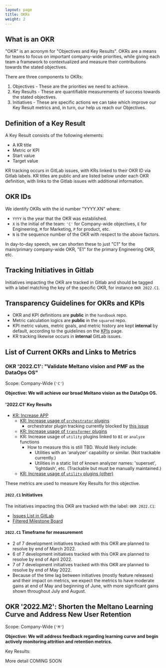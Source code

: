 ```yaml
---
layout: page
title: OKRs
weight: 2
---
```


## What is an OKR

"OKR" is an acronym for "Objectives and Key Results". OKRs are a means for teams to focus on important company-wide priorities, while giving each team a framework to contextualized and measure their contributions towards the stated objectives.

There are three components to OKRs:

1. Objectives - These are the priorities we need to achieve.
2. Key Results - These are quantifiable measurements of success towards the stated objectives.
3. Initiatives - These are specific actions we can take which improve our Key Result metrics and, in turn, our help us reach our Objectives.

## Definition of a Key Result

A Key Result consists of the following elements:

- A KR title
- Metric or KPI
- Start value
- Target value

KR tracking occurs in GitLab issues, with KRs linked to their OKR ID via Gitlab labels. KR titles are public and are listed below under each OKR definition, with links to the Gitlab issues with additional information.

## OKR IDs

We identify OKRs with the id number "YYYY.XN" where:

- `YYYY` is the year that the OKR was established.
- `X` is the initial of the team: `'C'` for Company-wide objectives, `E` for Engineering, `M` for Marketing, `P` for product, etc.
- `N` is the sequence number of the OKR with respect to the above factors.

In day-to-day speech, we can shorten these to just "C1" for the main/primary company-wide OKR, "E1" for the primary Engineering OKR, etc.

## Tracking Initiatives in Gitlab

Initiatives impacting the OKR are tracked in Gitlab and should be tagged with a label matching the key of the specific OKR, for instance `OKR 2022.C1`.

## Transparency Guidelines for OKRs and KPIs

- OKR and KPI definitions are **public** in the `handbook` repo.
- Metric calculation logics are **public** in the `squared` repo.
- KPI metric values, metric goals, and metric history are kept **internal** by default, according to the guidelines on the [KPIs](/data-team/kpis) page.
- KR tracking likewise occurs in **internal** GitLab issues.

## List of Current OKRs and Links to Metrics

### OKR '2022.C1': "Validate Meltano vision and PMF as the DataOps OS"

Scope: Company-Wide (`'C'`)

**Objective: We will achieve our broad Meltano vision as the DataOps OS.**

#### '2022.C1' Key Results

- [KR: Increase APP](https://gitlab.com/meltano/meta/-/issues/217)
  - [KR: Increase usage of `orchestrator` plugins](https://gitlab.com/meltano/meta/-/issues/220)
    - orchestrator plugin tracking currently blocked by [this issue](https://gitlab.com/meltano/meta/-/issues/216)
  - [KR: Increase usage of `transformer` plugins](https://gitlab.com/meltano/meta/-/issues/219)
  - KR: Increase usage of `utility` plugins linked to `BI` or `analyze` functions
    - How to measure this is still TBD. Would likely include:
      - Utilities with an 'analyzer' capability or similar. (Not trackable currently.)
      - Utilities in a static list of known analyzer names: 'superset', 'lightdash', etc. (Trackable but must be manually maintained.)
  - [KR: Increase usage of `utility` plugins (other)](https://gitlab.com/meltano/meta/-/issues/219)

These metrics are used to measure Key Results for this objective.

#### `2022.C1` Initiatives

The initiatives impacting this OKR are tracked with the label: `OKR 2022.C1`:

- [Issues List in GitLab](https://gitlab.com/groups/meltano/-/issues?sort=created_date&state=all&label_name[]=OKR+2022.C1)
- [Filtered Milestone Board](https://gitlab.com/groups/meltano/-/boards/1933232?label_name[]=OKR%202022.C1)

#### `2022.C1` Timeframe for measurement

- 2 of 7 development initiatives tracked with this OKR are planned to resolve by end of March 2022.
- 6 of 7 development initiatives tracked with this OKR are planned to resolve by end of April 2022.
- 7 of 7 development initiatives tracked with this OKR are planned to resolve by end of May 2022.
- Because of the time lag between initiatives (mostly feature releases) and their impact on metrics, we expect the metrics to have moderate gains at end of May and beginning of June, with more significant gains shown throughout July and August.

## OKR '2022.M2': Shorten the Meltano Learning Curve and Address New User Retention

Scope: Company-Wide (`'M'`)

**Objective: We will address feedback regarding learning curve and begin actively monitoring attrition and retention metrics.**

Key Results:

More detail COMING SOON
